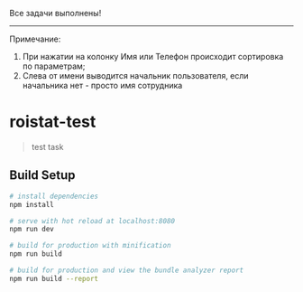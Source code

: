 Все задачи выполнены!
<br><hr>
Примечание:
1) При нажатии на колонку Имя или Телефон происходит сортировка по параметрам;
2) Слева от имени выводится начальник пользователя, если начальника нет - просто имя сотрудника

# roistat-test

> test task

## Build Setup

``` bash
# install dependencies
npm install

# serve with hot reload at localhost:8080
npm run dev

# build for production with minification
npm run build

# build for production and view the bundle analyzer report
npm run build --report
```
